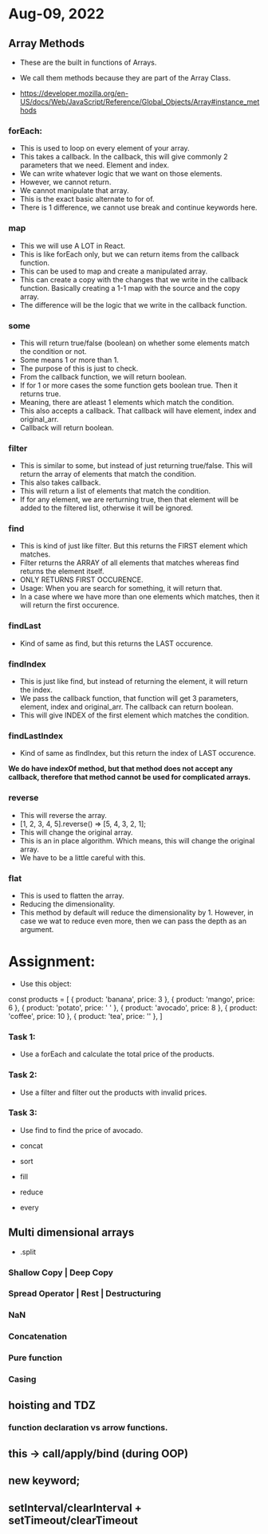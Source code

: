 # Aug-09, 2022

## Array Methods
- These are the built in functions of Arrays.
- We call them methods because they are part of the Array Class.

- https://developer.mozilla.org/en-US/docs/Web/JavaScript/Reference/Global_Objects/Array#instance_methods


### forEach:
- This is used to loop on every element of your array.
- This takes a callback. In the callback, this will give commonly 2 parameters that we need. Element and index.
- We can write whatever logic that we want on those elements.
- However, we cannot return.
- We cannot manipulate that array.
- This is the exact basic alternate to for of. 
- There is 1 difference, we cannot use break and continue keywords here.

### map
- This we will use A LOT in React.
- This is like forEach only, but we can return items from the callback function.
- This can be used to map and create a manipulated array.
- This can create a copy with the changes that we write in the callback function. Basically creating a 1-1 map with the source and the copy array.
- The difference will be the logic that we write in the callback function.

### some
- This will return true/false (boolean) on whether some elements match the condition or not.
- Some means 1 or more than 1.
- The purpose of this is just to check.
- From the callback function, we will return boolean.
- If for 1 or more cases the some function gets boolean true. Then it returns true.
- Meaning, there are atleast 1 elements which match the condition.
- This also accepts a callback. That callback will have element, index and original_arr.
- Callback will return boolean.

### filter
- This is similar to some, but instead of just returning true/false. This will return the array of elements that match the condition.
- This also takes callback.
- This will return a list of elements that match the condition.
- If for any element, we are rerturning true, then that element will be added to the filtered list, otherwise it will be ignored.

### find
- This is kind of just like filter. But this returns the FIRST element which matches.
- Filter returns the ARRAY of all elements that matches whereas find returns the element itself.
- ONLY RETURNS FIRST OCCURENCE.
- Usage: When you are search for something, it will return that.
- In a case where we have more than one elements which matches, then it will return the first occurence.

### findLast
- Kind of same as find, but this returns the LAST occurence.


### findIndex
- This is just like find, but instead of returning the element, it will return the index.
- We pass the callback function, that function will get 3 parameters, element, index and original_arr. The callback can return boolean.
- This will give INDEX of the first element which matches the condition.

### findLastIndex
- Kind of same as findIndex, but this return the index of LAST occurence.

**We do have indexOf method, but that method does not accept any callback, therefore that method cannot be used for complicated arrays.**


### reverse
- This will reverse the array.
- [1, 2, 3, 4, 5].reverse() => [5, 4, 3, 2, 1];
- This will change the original array.
- This is an in place algorithm. Which means, this will change the original array.
- We have to be a little careful with this.

### flat
- This is used to flatten the array.
- Reducing the dimensionality.
- This method by default will reduce the dimensionality by 1. However, in case we wat to reduce even more, then we can pass the depth as an argument.




# Assignment:
- Use this object:

const products = [
  { product: 'banana', price: 3 },
  { product: 'mango', price: 6 },
  { product: 'potato', price: ' ' },
  { product: 'avocado', price: 8 },
  { product: 'coffee', price: 10 },
  { product: 'tea', price: '' },
]

### Task 1:
- Use a forEach and calculate the total price of the products.
### Task 2:
- Use a filter and filter out the products with invalid prices.
### Task 3:
- Use find to find the price of avocado.





- concat
- sort
- fill
- reduce
- every





## Multi dimensional arrays 

- <String>.split
### Shallow Copy | Deep Copy
### Spread Operator | Rest | Destructuring
### NaN
### Concatenation
### Pure function
### Casing
## hoisting and TDZ

### function declaration vs arrow functions.
## this -> call/apply/bind (during OOP)
## new keyword;

## setInterval/clearInterval + setTimeout/clearTimeout